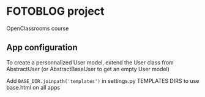 # FOTOBLOG project

OpenClassrooms course

## App configuration

To create a personnalized User model, extend the User class from AbstractUser (or AbstractBaseUser to get an empty User model)

Add `BASE_DIR.joinpath('templates')` in settings.py TEMPLATES DIRS to use base.html on all apps